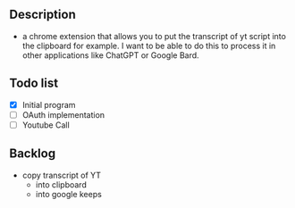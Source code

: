 ## Description

- a chrome extension that allows you to put the transcript of yt script into the clipboard for example. I want to be able to do this to process it in other applications like ChatGPT or Google Bard.

## Todo list
- [X] Initial program
- [ ] OAuth implementation
- [ ] Youtube Call

## Backlog

- copy transcript of YT
    - into clipboard
    - into google keeps